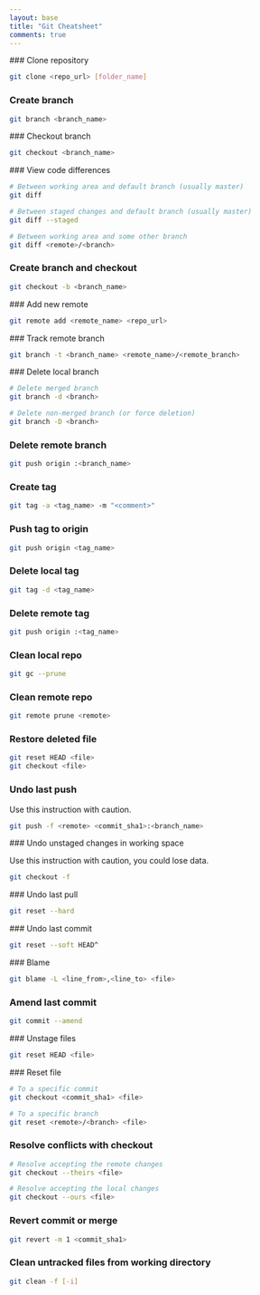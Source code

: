 ```yaml
---
layout: base
title: "Git Cheatsheet"
comments: true
---
```


### Clone repository

```bash
git clone <repo_url> [folder_name]
```

### Create branch

```bash
git branch <branch_name>
```

### Checkout branch

```bash
git checkout <branch_name>
```

### View code differences

```bash
# Between working area and default branch (usually master)
git diff

# Between staged changes and default branch (usually master)
git diff --staged

# Between working area and some other branch
git diff <remote>/<branch>
```

### Create branch and checkout

```bash
git checkout -b <branch_name>
```

### Add new remote

```bash
git remote add <remote_name> <repo_url>
```

### Track remote branch

```bash
git branch -t <branch_name> <remote_name>/<remote_branch>
```

### Delete local branch

```bash
# Delete merged branch
git branch -d <branch>

# Delete non-merged branch (or force deletion)
git branch -D <branch>
```

### Delete remote branch

```bash
git push origin :<branch_name>
```

### Create tag

```bash
git tag -a <tag_name> -m "<comment>"
```

### Push tag to origin

```bash
git push origin <tag_name>
```

### Delete local tag

```bash
git tag -d <tag_name>
```

### Delete remote tag

```bash
git push origin :<tag_name>
```

### Clean local repo

```bash
git gc --prune
```

### Clean remote repo

```bash
git remote prune <remote>
```

### Restore deleted file

```bash
git reset HEAD <file>
git checkout <file>
```

### Undo last push

Use this instruction with caution.

```bash
git push -f <remote> <commit_sha1>:<branch_name>
```

### Undo unstaged changes in working space

Use this instruction with caution, you could lose data.

```bash
git checkout -f
```

### Undo last pull

```bash
git reset --hard
```

### Undo last commit

```bash
git reset --soft HEAD^
```

### Blame

```bash
git blame -L <line_from>,<line_to> <file>
```

### Amend last commit

```bash
git commit --amend
```

### Unstage files

```bash
git reset HEAD <file>
```

### Reset file

```bash
# To a specific commit
git checkout <commit_sha1> <file>

# To a specific branch
git reset <remote>/<branch> <file>
```

### Resolve conflicts with checkout

```bash
# Resolve accepting the remote changes
git checkout --theirs <file>

# Resolve accepting the local changes
git checkout --ours <file>
```

### Revert commit or merge

```bash
git revert -m 1 <commit_sha1>
```

### Clean untracked files from working directory

```bash
git clean -f [-i]
```
